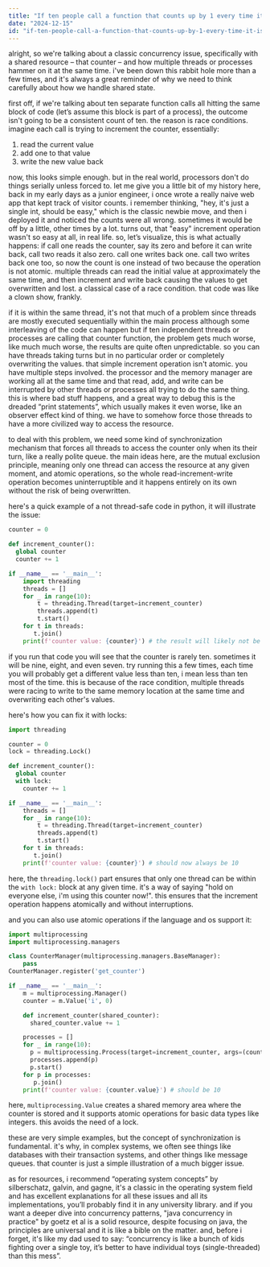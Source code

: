 ```yaml
---
title: "If ten people call a function that counts up by 1 every time it is called, how are these requests handled if they're submitted to the same block?"
date: "2024-12-15"
id: "if-ten-people-call-a-function-that-counts-up-by-1-every-time-it-is-called-how-are-these-requests-handled-if-theyre-submitted-to-the-same-block"
---
```


alright, so we're talking about a classic concurrency issue, specifically with a shared resource – that counter – and how multiple threads or processes hammer on it at the same time. i've been down this rabbit hole more than a few times, and it's always a great reminder of why we need to think carefully about how we handle shared state.

first off, if we're talking about ten separate function calls all hitting the same block of code (let’s assume this block is part of a process), the outcome isn't going to be a consistent count of ten.  the reason is race conditions. imagine each call is trying to increment the counter, essentially:

1.  read the current value
2.  add one to that value
3.  write the new value back

now, this looks simple enough. but in the real world, processors don't do things serially unless forced to. let me give you a little bit of my history here, back in my early days as a junior engineer, i once wrote a really naive web app that kept track of visitor counts.  i remember thinking, "hey, it's just a single int, should be easy," which is the classic newbie move, and then i deployed it and noticed the counts were all wrong. sometimes it would be off by a little, other times by a lot. turns out, that "easy" increment operation wasn't so easy at all, in real life. so, let’s visualize, this is what actually happens: if call one reads the counter, say its zero and before it can write back, call two reads it also zero. call one writes back one. call two writes back one too, so now the count is one instead of two because the operation is not atomic. multiple threads can read the initial value at approximately the same time, and then increment and write back causing the values to get overwritten and lost. a classical case of a race condition. that code was like a clown show, frankly.

if it is within the same thread, it's not that much of a problem since threads are mostly executed sequentially within the main process although some interleaving of the code can happen but if ten independent threads or processes are calling that counter function, the problem gets much worse, like much much worse, the results are quite often unpredictable. so you can have threads taking turns but in no particular order or completely overwriting the values. that simple increment operation isn't atomic. you have multiple steps involved. the processor and the memory manager are working all at the same time and that read, add, and write can be interrupted by other threads or processes all trying to do the same thing. this is where bad stuff happens, and a great way to debug this is the dreaded “print statements”, which usually makes it even worse, like an observer effect kind of thing. we have to somehow force those threads to have a more civilized way to access the resource.

to deal with this problem, we need some kind of synchronization mechanism that forces all threads to access the counter only when its their turn, like a really polite queue. the main ideas here, are the mutual exclusion principle, meaning only one thread can access the resource at any given moment, and atomic operations, so the whole read-increment-write operation becomes uninterruptible and it happens entirely on its own without the risk of being overwritten.

here's a quick example of a not thread-safe code in python, it will illustrate the issue:

```python
counter = 0

def increment_counter():
  global counter
  counter += 1

if __name__ == '__main__':
    import threading
    threads = []
    for _ in range(10):
        t = threading.Thread(target=increment_counter)
        threads.append(t)
        t.start()
    for t in threads:
       t.join()
    print(f'counter value: {counter}') # the result will likely not be 10

```

if you run that code you will see that the counter is rarely ten. sometimes it will be nine, eight, and even seven. try running this a few times, each time you will probably get a different value less than ten, i mean less than ten most of the time. this is because of the race condition, multiple threads were racing to write to the same memory location at the same time and overwriting each other's values.

here's how you can fix it with locks:

```python
import threading

counter = 0
lock = threading.Lock()

def increment_counter():
  global counter
  with lock:
    counter += 1

if __name__ == '__main__':
    threads = []
    for _ in range(10):
        t = threading.Thread(target=increment_counter)
        threads.append(t)
        t.start()
    for t in threads:
       t.join()
    print(f'counter value: {counter}') # should now always be 10

```

here, the `threading.lock()` part ensures that only one thread can be within the `with lock:` block at any given time.  it's a way of saying "hold on everyone else, i'm using this counter now!".  this ensures that the increment operation happens atomically and without interruptions.

and you can also use atomic operations if the language and os support it:

```python
import multiprocessing
import multiprocessing.managers

class CounterManager(multiprocessing.managers.BaseManager):
    pass
CounterManager.register('get_counter')

if __name__ == '__main__':
    m = multiprocessing.Manager()
    counter = m.Value('i', 0)

    def increment_counter(shared_counter):
      shared_counter.value += 1

    processes = []
    for _ in range(10):
      p = multiprocessing.Process(target=increment_counter, args=(counter,))
      processes.append(p)
      p.start()
    for p in processes:
       p.join()
    print(f'counter value: {counter.value}') # should be 10

```

here, `multiprocessing.Value` creates a shared memory area where the counter is stored and it supports atomic operations for basic data types like integers. this avoids the need of a lock.

these are very simple examples, but the concept of synchronization is fundamental. it's why, in complex systems, we often see things like databases with their transaction systems, and other things like message queues. that counter is just a simple illustration of a much bigger issue.

as for resources, i recommend “operating system concepts” by silberschatz, galvin, and gagne, it's a classic in the operating system field and has excellent explanations for all these issues and all its implementations, you’ll probably find it in any university library. and if you want a deeper dive into concurrency patterns, "java concurrency in practice" by goetz et al is a solid resource, despite focusing on java, the principles are universal and it is like a bible on the matter. and, before i forget, it's like my dad used to say: “concurrency is like a bunch of kids fighting over a single toy, it’s better to have individual toys (single-threaded) than this mess”.
